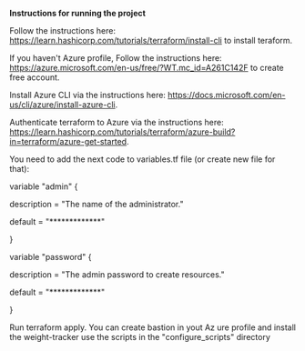 **Instructions for running the project**

Follow the instructions here: https://learn.hashicorp.com/tutorials/terraform/install-cli to install teraform.

If you haven't Azure profile, Follow the instructions here: https://azure.microsoft.com/en-us/free/?WT.mc_id=A261C142F to create free account.

Install Azure CLI via the instructions here: https://docs.microsoft.com/en-us/cli/azure/install-azure-cli.

Authenticate terraform to Azure via the instructions here: https://learn.hashicorp.com/tutorials/terraform/azure-build?in=terraform/azure-get-started.

You need to add the next code to variables.tf file (or create new file for that):

variable "admin" {

  description = "The name of the administrator."
  
  default = "*************"
  
}

variable "password" {

  description = "The admin password to create resources."
  
  default = "*************"
  
}

Run terraform apply.
You can create bastion in yout Az ure profile and install the weight-tracker use the scripts in the "configure_scripts" directory
